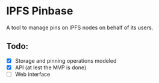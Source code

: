 # IPFS Pinbase

A tool to manage pins on IPFS nodes on behalf of its users.

## Todo:
- [x] Storage and pinning operations modeled
- [x] API (at lest the MVP is done)
- [ ] Web interface
